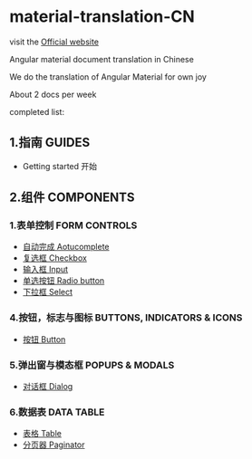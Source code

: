 # material-translation-CN

visit the [Official website](https://material.angular.io)

Angular material document translation in Chinese

We do the translation of Angular Material for own joy

About 2 docs per week

completed list:
## 1.指南 GUIDES

* Getting started 开始

## 2.组件 COMPONENTS

### 1.表单控制 FORM CONTROLS
* [自动完成 Aotucomplete](https://github.com/zeoly/Angular-Material-Translation-CN/blob/master/AngularMaterial/2.%E7%BB%84%E4%BB%B6%20COMPONENTS/1.%E8%A1%A8%E5%8D%95%E6%8E%A7%E5%88%B6%20FORM%20CONTROLS/Aotucomplete%20%E8%87%AA%E5%8A%A8%E5%AE%8C%E6%88%90.md)
* [复选框 Checkbox](https://github.com/zeoly/Angular-Material-Translation-CN/blob/master/AngularMaterial/2.%E7%BB%84%E4%BB%B6%20COMPONENTS/1.%E8%A1%A8%E5%8D%95%E6%8E%A7%E5%88%B6%20FORM%20CONTROLS/Checkbox%20%E5%A4%8D%E9%80%89%E6%A1%86.md)
* [输入框 Input](https://github.com/zeoly/Angular-Material-Translation-CN/blob/master/AngularMaterial/2.%E7%BB%84%E4%BB%B6%20COMPONENTS/1.%E8%A1%A8%E5%8D%95%E6%8E%A7%E5%88%B6%20FORM%20CONTROLS/Input%20%E8%BE%93%E5%85%A5%E6%A1%86.md)
* [单选按钮 Radio button](https://github.com/zeoly/Angular-Material-Translation-CN/blob/master/AngularMaterial/2.%E7%BB%84%E4%BB%B6%20COMPONENTS/1.%E8%A1%A8%E5%8D%95%E6%8E%A7%E5%88%B6%20FORM%20CONTROLS/Radio%20button%20%E5%8D%95%E9%80%89%E6%8C%89%E9%92%AE.md)
* [下拉框 Select](https://github.com/zeoly/Angular-Material-Translation-CN/blob/master/AngularMaterial/2.%E7%BB%84%E4%BB%B6%20COMPONENTS/1.%E8%A1%A8%E5%8D%95%E6%8E%A7%E5%88%B6%20FORM%20CONTROLS/Select%20%E4%B8%8B%E6%8B%89%E6%A1%86.md)

### 4.按钮，标志与图标 BUTTONS, INDICATORS & ICONS

* [按钮 Button](https://github.com/zeoly/Angular-Material-Translation-CN/blob/master/AngularMaterial/2.%E7%BB%84%E4%BB%B6%20COMPONENTS/4.%E6%8C%89%E9%92%AE%EF%BC%8C%E6%A0%87%E5%BF%97%E4%B8%8E%E5%9B%BE%E6%A0%87%20BUTTONS%2C%20INDICATORS%20%26%20ICONS/Button%20%E6%8C%89%E9%92%AE.md)

### 5.弹出窗与模态框 POPUPS & MODALS
* [对话框 Dialog](https://github.com/zeoly/Angular-Material-Translation-CN/blob/master/AngularMaterial/2.%E7%BB%84%E4%BB%B6%20COMPONENTS/5.%E5%BC%B9%E5%87%BA%E7%AA%97%E4%B8%8E%E6%A8%A1%E6%80%81%E6%A1%86%20POPUPS%20%26%20MODALS/Dialog%20%E5%AF%B9%E8%AF%9D%E6%A1%86.md)

### 6.数据表 DATA TABLE
* [表格 Table](https://github.com/zeoly/Angular-Material-Translation-CN/blob/master/AngularMaterial/2.%E7%BB%84%E4%BB%B6%20COMPONENTS/6.%E6%95%B0%E6%8D%AE%E8%A1%A8%20DATA%20TABLE/Table%20%E8%A1%A8%E6%A0%BC.md)
* [分页器 Paginator](https://github.com/zeoly/Angular-Material-Translation-CN/blob/master/AngularMaterial/2.%E7%BB%84%E4%BB%B6%20COMPONENTS/6.%E6%95%B0%E6%8D%AE%E8%A1%A8%20DATA%20TABLE/Paginator%20%E5%88%86%E9%A1%B5%E5%99%A8.md)
